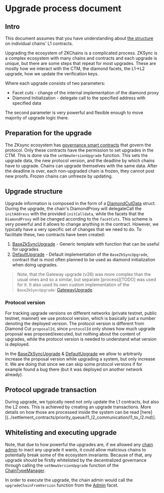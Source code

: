 <!--- WIP --->

# Upgrade process document


## Intro

This document assumes that you have understanding about [the structure](../settlement_contracts/zkchain_basics.md) on individual chains' L1 contracts.

Upgrading the ecosystem of ZKChains is a complicated process. ZKSync is a complex ecosystem with many chains and contracts and each upgrade is unique, but there are some steps that repeat for most upgrades. These are mostly how we interact with the CTM, the diamond facets, the L1→L2 upgrade, how we update the verification keys.

Where each upgrade consists of two parameters:

- Facet cuts - change of the internal implementation of the diamond proxy
- Diamond Initialization - delegate call to the specified address with specified data

The second parameter is very powerful and flexible enough to move majority of upgrade logic there.

## Preparation for the upgrade

The ZKsync ecosystem has [governance smart contracts](https://github.com/zksync-association/zk-governance) that govern the protocol. Only these contracts have the permission to set upgrades in the CTM. This is done via the `setNewVersionUpgrade` function. This sets the upgrade data, the new protocol version, and the deadline by which chains have to upgrade. Chains can upgrade themselves with the same data. After the deadline is over, each non-upgraded chain is frozen, they cannot post new proofs. Frozen chains can
unfreeze by updating.

## Upgrade structure

Upgrade information is composed in the form of a [DiamondCutData](https://github.com/matter-labs/era-contracts/blob/8222265420f362c853da7160769620d9fed7f834/l1-contracts/contracts/state-transition/libraries/Diamond.sol#L75) struct. During the upgrade, the chain's DiamondProxy will delegateCall the `initAddress` with the provided `initCalldata`, while the facets that the `DiamondProxy` will be changed according to the `facetCuts`. This scheme is very powerful and it allows to change anything in the contract. However, we typically have a very specific set of changes that we need to do. To facilitate these, two contracts have been created:

1. [BaseZkSyncUpgrade](https://github.com/matter-labs/era-contracts/blob/8222265420f362c853da7160769620d9fed7f834/l1-contracts/contracts/upgrades/BaseZkSyncUpgrade.sol) - Generic template with function that can be useful for upgrades
2. [DefaultUpgrade](https://github.com/matter-labs/era-contracts/blob/8222265420f362c853da7160769620d9fed7f834/l1-contracts/contracts/upgrades/DefaultUpgrade.sol) - Default implementation of the `BaseZkSyncUpgrade`, contract that is most often planned to be used as diamond initialization when doing upgrades.

> Note, that the Gateway upgrade (v26) was more complex than the usual ones and so a similar, but separate [process][TODO] was used for it. It also used its own custom implementation of the `BaseZkSyncUpgrade`: [GatewayUpgrade](https://github.com/matter-labs/era-contracts/blob/8222265420f362c853da7160769620d9fed7f834/l1-contracts/contracts/upgrades/GatewayUpgrade.sol).

### Protocol version

For tracking upgrade versions on different networks (private testnet, public testnet, mainnet) we use protocol version, which is basically just a number denoting the deployed version. The protocol version is different from Diamond Cut `proposalId`, since `protocolId` only shows how much upgrade proposal was proposed/executed, but nothing about the content of upgrades, while the protocol version is needed to understand what version is deployed.

In the [BaseZkSyncUpgrade](https://github.com/matter-labs/era-contracts/blob/8222265420f362c853da7160769620d9fed7f834/l1-contracts/contracts/upgrades/BaseZkSyncUpgrade.sol) & [DefaultUpgrade](https://github.com/matter-labs/era-contracts/blob/8222265420f362c853da7160769620d9fed7f834/l1-contracts/contracts/upgrades/DefaultUpgrade.sol) we allow to arbitrarily increase the proposal version while upgrading a system, but only increase it. We are doing that since we can skip some protocol versions if for example found a bug there (but it was deployed on another network already).

## Protocol upgrade transaction

During upgrade, we typically need not only update the L1 contracts, but also the L2 ones. This is achieved by creating an upgrade transactions. More details on how those are processed inside the system can be read [here][(../settlement_contracts/priority_queue/l1_l2_communication/l1_to_l2.md)].

## Whitelisting and executing upgrade

Note, that due to how powerful the upgrades are, if we allowed any [chain admin](../chain_management/admin_role.md) to inact any upgrade it wants, it could allow malicious chains to potentially break some of the ecosystem invariants. Because of that, any upgrade should be firstly whitelisted by the decentralized governance through calling the `setNewVersionUpgrade` function of the [ChainTypeManager](https://github.com/matter-labs/era-contracts/blob/8222265420f362c853da7160769620d9fed7f834/l1-contracts/contracts/state-transition/ChainTypeManager.sol).

In order to execute the upgrade, the chain admin would call the `upgradeChainFromVersion` function from the [Admin](https://github.com/matter-labs/era-contracts/blob/8222265420f362c853da7160769620d9fed7f834/l1-contracts/contracts/state-transition/chain-deps/facets/Admin.sol) facet.